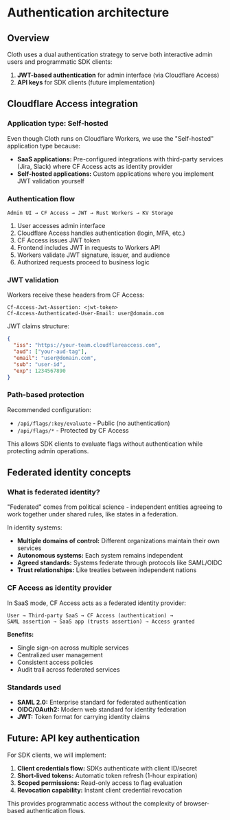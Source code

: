 # Authentication architecture

## Overview

Cloth uses a dual authentication strategy to serve both interactive admin users and programmatic SDK clients:

1. **JWT-based authentication** for admin interface (via Cloudflare Access)
2. **API keys** for SDK clients (future implementation)

## Cloudflare Access integration

### Application type: Self-hosted

Even though Cloth runs on Cloudflare Workers, we use the "Self-hosted" application type because:

- **SaaS applications:** Pre-configured integrations with third-party services (Jira, Slack) where CF Access acts as identity provider
- **Self-hosted applications:** Custom applications where you implement JWT validation yourself

### Authentication flow

```
Admin UI → CF Access → JWT → Rust Workers → KV Storage
```

1. User accesses admin interface
2. Cloudflare Access handles authentication (login, MFA, etc.)
3. CF Access issues JWT token
4. Frontend includes JWT in requests to Workers API
5. Workers validate JWT signature, issuer, and audience
6. Authorized requests proceed to business logic

### JWT validation

Workers receive these headers from CF Access:
```
Cf-Access-Jwt-Assertion: <jwt-token>
Cf-Access-Authenticated-User-Email: user@domain.com
```

JWT claims structure:
```json
{
  "iss": "https://your-team.cloudflareaccess.com",
  "aud": ["your-aud-tag"],
  "email": "user@domain.com", 
  "sub": "user-id",
  "exp": 1234567890
}
```

### Path-based protection

Recommended configuration:
- `/api/flags/:key/evaluate` - Public (no authentication)
- `/api/flags/*` - Protected by CF Access

This allows SDK clients to evaluate flags without authentication while protecting admin operations.

## Federated identity concepts

### What is federated identity?

"Federated" comes from political science - independent entities agreeing to work together under shared rules, like states in a federation.

In identity systems:
- **Multiple domains of control:** Different organizations maintain their own services
- **Autonomous systems:** Each system remains independent
- **Agreed standards:** Systems federate through protocols like SAML/OIDC
- **Trust relationships:** Like treaties between independent nations

### CF Access as identity provider

In SaaS mode, CF Access acts as a federated identity provider:

```
User → Third-party SaaS → CF Access (authentication) → 
SAML assertion → SaaS app (trusts assertion) → Access granted
```

**Benefits:**
- Single sign-on across multiple services
- Centralized user management
- Consistent access policies
- Audit trail across federated services

### Standards used

- **SAML 2.0:** Enterprise standard for federated authentication
- **OIDC/OAuth2:** Modern web standard for identity federation
- **JWT:** Token format for carrying identity claims

## Future: API key authentication

For SDK clients, we will implement:

1. **Client credentials flow:** SDKs authenticate with client ID/secret
2. **Short-lived tokens:** Automatic token refresh (1-hour expiration)
3. **Scoped permissions:** Read-only access to flag evaluation
4. **Revocation capability:** Instant client credential revocation

This provides programmatic access without the complexity of browser-based authentication flows.
